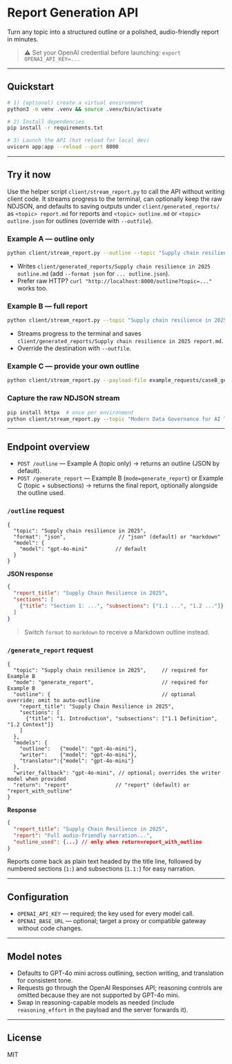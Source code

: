 # Report Generation API

Turn any topic into a structured outline or a polished, audio-friendly report in minutes.

> ⚠️ Set your OpenAI credential before launching: `export OPENAI_API_KEY=...`

---

## Quickstart

```bash
# 1) (optional) create a virtual environment
python3 -m venv .venv && source .venv/bin/activate

# 2) Install dependencies
pip install -r requirements.txt

# 3) Launch the API (hot reload for local dev)
uvicorn app:app --reload --port 8000
```

---

## Try it now

Use the helper script `client/stream_report.py` to call the API without writing client code. It streams progress to the terminal, can optionally keep the raw NDJSON, and defaults to saving outputs under `client/generated_reports/` as `<topic> report.md` for reports and `<topic> outline.md` or `<topic> outline.json` for outlines (override with `--outfile`).

### Example A — outline only

```bash
python client/stream_report.py --outline --topic "Supply chain resilience in 2025"
```

- Writes `client/generated_reports/Supply chain resilience in 2025 outline.md` (add `--format json` for `... outline.json`).
- Prefer raw HTTP? `curl "http://localhost:8000/outline?topic=..."` works too.

### Example B — full report

```bash
python client/stream_report.py --topic "Supply chain resilience in 2025" --show-progress
```

- Streams progress to the terminal and saves `client/generated_reports/Supply chain resilience in 2025 report.md`.
- Override the destination with `--outfile`.

### Example C — provide your own outline

```bash
python client/stream_report.py --payload-file example_requests/caseB_generate_report.json --show-progress
```

### Capture the raw NDJSON stream

```bash
pip install httpx  # once per environment
python client/stream_report.py --topic "Modern Data Governance for AI Teams" --show-progress --raw-stream run.ndjson
```

---

## Endpoint overview

- `POST /outline` — Example A (topic only) → returns an outline (JSON by default).
- `POST /generate_report` — Example B (`mode=generate_report`) or Example C (topic + subsections) → returns the final report, optionally alongside the outline used.

### `/outline` request

```jsonc
{
  "topic": "Supply chain resilience in 2025",
  "format": "json",                 // "json" (default) or "markdown"
  "model": {
    "model": "gpt-4o-mini"         // default
  }
}
```

**JSON response**

```json
{
  "report_title": "Supply Chain Resilience in 2025",
  "sections": [
    {"title": "Section 1: ...", "subsections": ["1.1 ...", "1.2 ..."]}
  ]
}
```

> Switch `format` to `markdown` to receive a Markdown outline instead.

### `/generate_report` request

```jsonc
{
  "topic": "Supply chain resilience in 2025",     // required for Example B
  "mode": "generate_report",                      // required for Example B
  "outline": {                                    // optional override; omit to auto-outline
    "report_title": "Supply Chain Resilience in 2025",
    "sections": [
      {"title": "1. Introduction", "subsections": ["1.1 Definition", "1.2 Context"]}
    ]
  },
  "models": {
    "outline":   {"model": "gpt-4o-mini"},
    "writer":    {"model": "gpt-4o-mini"},
    "translator":{"model": "gpt-4o-mini"}
  },
  "writer_fallback": "gpt-4o-mini", // optional; overrides the writer model when provided
  "return": "report"               // "report" (default) or "report_with_outline"
}
```

**Response**

```json
{
  "report_title": "Supply Chain Resilience in 2025",
  "report": "Full audio-friendly narration...",
  "outline_used": {...} // only when return=report_with_outline
}
```

Reports come back as plain text headed by the title line, followed by numbered sections (`1:`) and subsections (`1.1:`) for easy narration.

---

## Configuration

- `OPENAI_API_KEY` — required; the key used for every model call.
- `OPENAI_BASE_URL` — optional; target a proxy or compatible gateway without code changes.

---

## Model notes

- Defaults to GPT-4o mini across outlining, section writing, and translation for consistent tone.
- Requests go through the OpenAI Responses API; reasoning controls are omitted because they are not supported by GPT-4o mini.
- Swap in reasoning-capable models as needed (include `reasoning_effort` in the payload and the server forwards it).

---

## License

MIT
